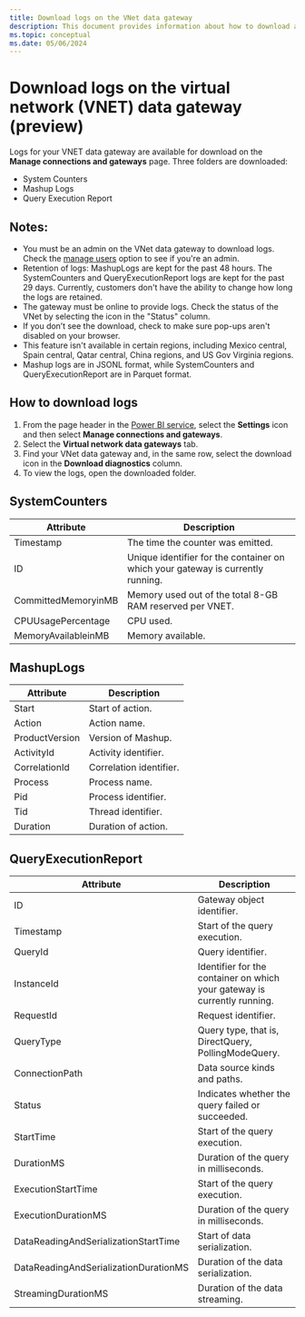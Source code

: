 ```yaml
---
title: Download logs on the VNet data gateway
description: This document provides information about how to download and interpret virtual network (VNet) data gateways logs.
ms.topic: conceptual
ms.date: 05/06/2024
---
```


# Download logs on the virtual network (VNET) data gateway (preview)

Logs for your VNET data gateway are available for download on the **Manage connections and gateways** page. Three folders are downloaded:

- System Counters
- Mashup Logs
- Query Execution Report

## Notes:

- You must be an admin on the VNet data gateway to download logs. Check the [manage users](manage-data-gateways.md) option to see if you're an admin.
- Retention of logs: MashupLogs are kept for the past 48 hours. The SystemCounters and QueryExecutionReport logs are kept for the past 29 days. Currently, customers don't have the ability to change how long the logs are retained.
- The gateway must be online to provide logs. Check the status of the VNet by selecting the icon in the "Status" column. 
- If you don’t see the download, check to make sure pop-ups aren't disabled on your browser.
- This feature isn't available in certain regions, including Mexico central, Spain central, Qatar central, China regions, and US Gov Virginia regions.
- Mashup logs are in JSONL format, while SystemCounters and QueryExecutionReport are in Parquet format.

## How to download logs

1. From the page header in the [Power BI service](https://app.powerbi.com), select the **Settings** icon and then select **Manage connections and gateways**.
2. Select the **Virtual network data gateways** tab.
3. Find your VNet data gateway and, in the same row, select the download icon in the **Download diagnostics** column.
4. To view the logs, open the downloaded folder.

## SystemCounters

| Attribute | Description |
| --- | --- |
| Timestamp | The time the counter was emitted. |
| ID | Unique identifier for the container on which your gateway is currently running. |
| CommittedMemoryinMB | Memory used out of the total 8-GB RAM reserved per VNET. |
| CPUUsagePercentage | CPU used. |
| MemoryAvailableinMB | Memory available. |

## MashupLogs

| Attribute | Description |
| --- | --- |
| Start | Start of action. |
| Action | Action name. |
| ProductVersion | Version of Mashup. |
| ActivityId | Activity identifier. |
| CorrelationId | Correlation identifier. |
| Process | Process name. |
| Pid | Process identifier. |
| Tid | Thread identifier. |
| Duration | Duration of action. |

## QueryExecutionReport

| Attribute | Description |
| --- | --- |
| ID | Gateway object identifier. |
| Timestamp | Start of the query execution. |
| QueryId | Query identifier. |
| InstanceId | Identifier for the container on which your gateway is currently running. |
| RequestId | Request identifier. |
| QueryType | Query type, that is, DirectQuery, PollingModeQuery. |
| ConnectionPath | Data source kinds and paths. |
| Status | Indicates whether the query failed or succeeded. |
| StartTime | Start of the query execution. |
| DurationMS | Duration of the query in milliseconds. |
| ExecutionStartTime | Start of the query execution. |
| ExecutionDurationMS | Duration of the query in milliseconds. |
| DataReadingAndSerializationStartTime | Start of data serialization. |
| DataReadingAndSerializationDurationMS | Duration of the data serialization. |
| StreamingDurationMS | Duration of the data streaming. |
